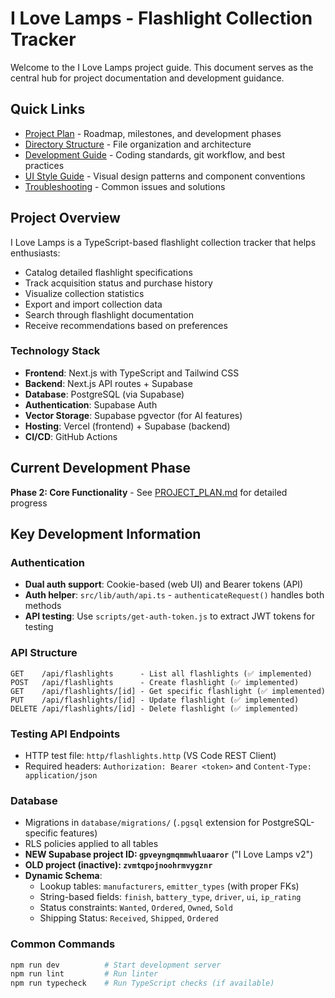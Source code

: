 # I Love Lamps - Flashlight Collection Tracker

Welcome to the I Love Lamps project guide. This document serves as the central hub for project documentation and development guidance.

## Quick Links

- [Project Plan](./PROJECT_PLAN.md) - Roadmap, milestones, and development phases
- [Directory Structure](./DIRECTORY_STRUCTURE.md) - File organization and architecture
- [Development Guide](./DEVELOPMENT_GUIDE.md) - Coding standards, git workflow, and best practices
- [UI Style Guide](./UI_STYLE_GUIDE.md) - Visual design patterns and component conventions
- [Troubleshooting](./TROUBLESHOOTING.md) - Common issues and solutions

## Project Overview

I Love Lamps is a TypeScript-based flashlight collection tracker that helps enthusiasts:

- Catalog detailed flashlight specifications
- Track acquisition status and purchase history
- Visualize collection statistics
- Export and import collection data
- Search through flashlight documentation
- Receive recommendations based on preferences

### Technology Stack

- **Frontend**: Next.js with TypeScript and Tailwind CSS
- **Backend**: Next.js API routes + Supabase
- **Database**: PostgreSQL (via Supabase)
- **Authentication**: Supabase Auth
- **Vector Storage**: Supabase pgvector (for AI features)
- **Hosting**: Vercel (frontend) + Supabase (backend)
- **CI/CD**: GitHub Actions

## Current Development Phase

**Phase 2: Core Functionality** - See [PROJECT_PLAN.md](./PROJECT_PLAN.md) for detailed progress

## Key Development Information

### Authentication
- **Dual auth support**: Cookie-based (web UI) and Bearer tokens (API)
- **Auth helper**: `src/lib/auth/api.ts` - `authenticateRequest()` handles both methods
- **API testing**: Use `scripts/get-auth-token.js` to extract JWT tokens for testing

### API Structure
```
GET    /api/flashlights      - List all flashlights (✅ implemented)
POST   /api/flashlights      - Create flashlight (✅ implemented)
GET    /api/flashlights/[id] - Get specific flashlight (✅ implemented)
PUT    /api/flashlights/[id] - Update flashlight (✅ implemented)
DELETE /api/flashlights/[id] - Delete flashlight (✅ implemented)
```

### Testing API Endpoints
- HTTP test file: `http/flashlights.http` (VS Code REST Client)
- Required headers: `Authorization: Bearer <token>` and `Content-Type: application/json`

### Database
- Migrations in `database/migrations/` (`.pgsql` extension for PostgreSQL-specific features)
- RLS policies applied to all tables
- **NEW Supabase project ID: `gpveyngmqmmwhluaaror`** ("I Love Lamps v2")
- **OLD project (inactive): `zvmtqpojnoohrmvygznr`**
- **Dynamic Schema**: 
  - Lookup tables: `manufacturers`, `emitter_types` (with proper FKs)
  - String-based fields: `finish`, `battery_type`, `driver`, `ui`, `ip_rating`
  - Status constraints: `Wanted`, `Ordered`, `Owned`, `Sold`
  - Shipping Status: `Received`, `Shipped`, `Ordered`

### Common Commands
```bash
npm run dev          # Start development server
npm run lint         # Run linter
npm run typecheck    # Run TypeScript checks (if available)
```
